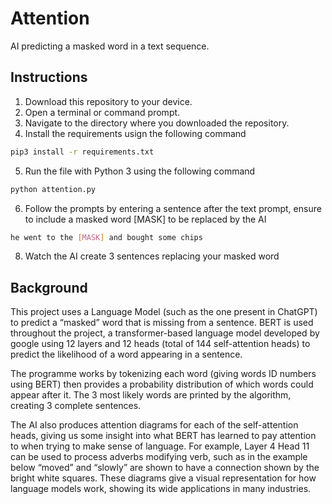 # Attention
AI predicting a masked word in a text sequence.

## Instructions
1. Download this repository to your device.
2. Open a terminal or command prompt.
3. Navigate to the directory where you downloaded the repository.
4. Install the requirements usign the following command
```bash
pip3 install -r requirements.txt
```
5. Run the file with Python 3 using the following command
```bash
python attention.py
```
6. Follow the prompts by entering a sentence after the text prompt,
ensure to include a masked word [MASK] to be replaced by the AI
```bash
he went to the [MASK] and bought some chips
```
8. Watch the AI create 3 sentences replacing your masked word

## Background
This project uses a Language Model (such as the one present in ChatGPT) to predict a “masked” word that is missing from a sentence. BERT is used throughout the project, a transformer-based language model developed by google using 12 layers and 12 heads (total of 144 self-attention heads) to predict the likelihood of a word appearing in a sentence.

The programme works by tokenizing each word (giving words ID numbers using BERT) then provides a probability distribution of which words could appear after it. The 3 most likely words are printed by the algorithm, creating 3 complete sentences.

The AI also produces attention diagrams for each of the self-attention heads, giving us some insight into what BERT has learned to pay attention to when trying to make sense of language. For example, Layer 4 Head 11 can be used to process adverbs modifying verb, such as in the example below “moved” and “slowly” are shown to have a connection shown by the bright white squares. These diagrams give a visual representation for how language models work, showing its wide applications in many industries.
